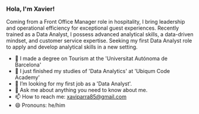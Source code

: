 ### Hola, I'm Xavier!

Coming from a Front Office Manager role in hospitality, I bring leadership and operational efficiency for exceptional guest experiences. Recently trained as a Data Analyst, I possess advanced analytical skills, a data-driven mindset, and customer service expertise. Seeking my first Data Analyst role to apply and develop analytical skills in a new setting.

- 🔭 I made a degree on Tourism at the 'Universitat Autónoma de Barcelona'
- 🌱 I just finished my studies of 'Data Analytics' at 'Ubiqum Code Academy'
- 🤔 I’m looking for my first job as a 'Data Analyst'.
- 💬 Ask me about anything you need to know about me.
- 📫 How to reach me: xaviparra85@gmail.com
- 😄 Pronouns: he/him
  

